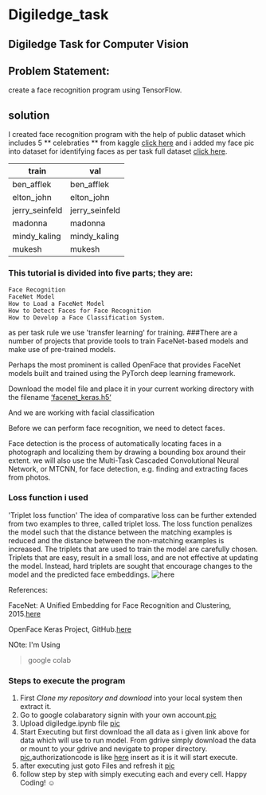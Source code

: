 # Digiledge_task
## Digiledge Task for Computer Vision

## Problem Statement:
create a face recognition program using TensorFlow.

## solution

I created face recognition program with the help of public dataset which includes 5 ** celebraties ** from kaggle
[click here](https://www.kaggle.com/dansbecker/5-celebrity-faces-dataset) and i added my face pic into dataset for identifying faces as per task full dataset [click here](https://drive.google.com/open?id=1X57BZGw6NgyMWsLHZbRArYJ0hdoiL3oU).

train | val
------------ | -------------
ben_afflek | ben_afflek
elton_john | elton_john
jerry_seinfeld | jerry_seinfeld
madonna   | madonna
mindy_kaling  | mindy_kaling 
mukesh  | mukesh

### This tutorial is divided into five parts; they are:

    Face Recognition
    FaceNet Model
    How to Load a FaceNet Model
    How to Detect Faces for Face Recognition
    How to Develop a Face Classification System.

as per task rule we use 'transfer learning' for training.
###There are a number of projects that provide tools to train FaceNet-based models and make use of pre-trained models.

Perhaps the most prominent is called OpenFace that provides FaceNet models built and trained using the PyTorch deep learning framework.

Download the model file and place it in your current working directory with the filename [‘facenet_keras.h5‘](https://https://drive.google.com/drive/folders/1pwQ3H4aJ8a6yyJHZkTwtjcL4wYWQb7bn)

And we are working with facial classification

Before we can perform face recognition, we need to detect faces.

Face detection is the process of automatically locating faces in a photograph and localizing them by drawing a bounding box around their extent.
we will also use the Multi-Task Cascaded Convolutional Neural Network, or MTCNN, for face detection, e.g. finding and extracting faces from photos.


### Loss function i used
'Triplet loss function'
The idea of comparative loss can be further extended from two examples to three, called triplet loss.
The loss function penalizes the model such that the distance between the matching examples is reduced and the distance between the non-matching examples is increased.
The triplets that are used to train the model are carefully chosen.
Triplets that are easy, result in a small loss, and are not effective at updating the model. Instead, hard triplets are sought that encourage changes to the model and the predicted face embeddings.
![here](https://3qeqpr26caki16dnhd19sv6by6v-wpengine.netdna-ssl.com/wp-content/uploads/2019/03/Example-of-The-Effect-on-Anchor-Positive-and-Negative-both-Before-and-After-Applying-Triplet-Loss.png)

References:

FaceNet: A Unified Embedding for Face Recognition and Clustering, 2015.[here](https://arxiv.org/abs/1503.03832)

OpenFace Keras Project, GitHub.[here](https://github.com/iwantooxxoox/Keras-OpenFace)

NOte: I'm Using 
> google colab 

### Steps to execute the program
1. First _Clone my repository and download_ into your local system then extract it.
2. Go to google colabaratory signin with your own account.[pic](https://prnt.sc/pjq9a2)
3. Upload digiledge.ipynb file [pic](https://prnt.sc/pjqfgu)
4. Start Executing but first download the all data as i given link above for data which will use to run model. From gdrive simply download the data or mount to your gdrive and nevigate to proper directory. [pic](https://prnt.sc/pjqiwr),authorizationcode is like [here](https://prnt.sc/pjqjmw) insert as it is it will start execute.
5. after executing just goto Files and refresh it [pic](https://prnt.sc/pjqnjx)
6. follow step by step with simply executing each and every cell. 
Happy Coding! :relaxed:
